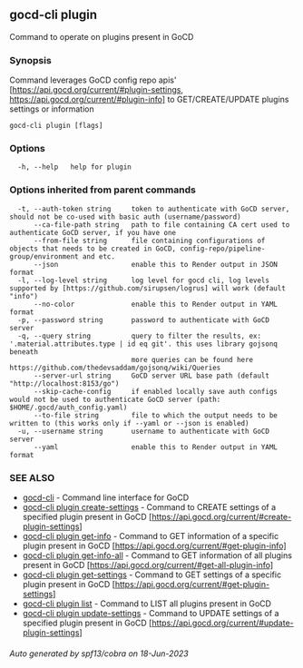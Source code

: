 ## gocd-cli plugin

Command to operate on plugins present in GoCD

### Synopsis

Command leverages GoCD config repo apis' [https://api.gocd.org/current/#plugin-settings, https://api.gocd.org/current/#plugin-info] to 
GET/CREATE/UPDATE plugins settings or information

```
gocd-cli plugin [flags]
```

### Options

```
  -h, --help   help for plugin
```

### Options inherited from parent commands

```
  -t, --auth-token string     token to authenticate with GoCD server, should not be co-used with basic auth (username/password)
      --ca-file-path string   path to file containing CA cert used to authenticate GoCD server, if you have one
      --from-file string      file containing configurations of objects that needs to be created in GoCD, config-repo/pipeline-group/environment and etc.
      --json                  enable this to Render output in JSON format
  -l, --log-level string      log level for gocd cli, log levels supported by [https://github.com/sirupsen/logrus] will work (default "info")
      --no-color              enable this to Render output in YAML format
  -p, --password string       password to authenticate with GoCD server
  -q, --query string          query to filter the results, ex: '.material.attributes.type | id eq git'. this uses library gojsonq beneath
                              more queries can be found here https://github.com/thedevsaddam/gojsonq/wiki/Queries
      --server-url string     GoCD server URL base path (default "http://localhost:8153/go")
      --skip-cache-config     if enabled locally save auth configs would not be used to authenticate GoCD server (path: $HOME/.gocd/auth_config.yaml)
      --to-file string        file to which the output needs to be written to (this works only if --yaml or --json is enabled)
  -u, --username string       username to authenticate with GoCD server
      --yaml                  enable this to Render output in YAML format
```

### SEE ALSO

* [gocd-cli](gocd-cli.md)	 - Command line interface for GoCD
* [gocd-cli plugin create-settings](gocd-cli_plugin_create-settings.md)	 - Command to CREATE settings of a specified plugin present in GoCD [https://api.gocd.org/current/#create-plugin-settings]
* [gocd-cli plugin get-info](gocd-cli_plugin_get-info.md)	 - Command to GET information of a specific plugin present in GoCD [https://api.gocd.org/current/#get-plugin-info]
* [gocd-cli plugin get-info-all](gocd-cli_plugin_get-info-all.md)	 - Command to GET information of all plugins present in GoCD [https://api.gocd.org/current/#get-all-plugin-info]
* [gocd-cli plugin get-settings](gocd-cli_plugin_get-settings.md)	 - Command to GET settings of a specific plugin present in GoCD [https://api.gocd.org/current/#get-plugin-settings]
* [gocd-cli plugin list](gocd-cli_plugin_list.md)	 - Command to LIST all plugins present in GoCD
* [gocd-cli plugin update-settings](gocd-cli_plugin_update-settings.md)	 - Command to UPDATE settings of a specified plugin present in GoCD [https://api.gocd.org/current/#update-plugin-settings]

###### Auto generated by spf13/cobra on 18-Jun-2023

